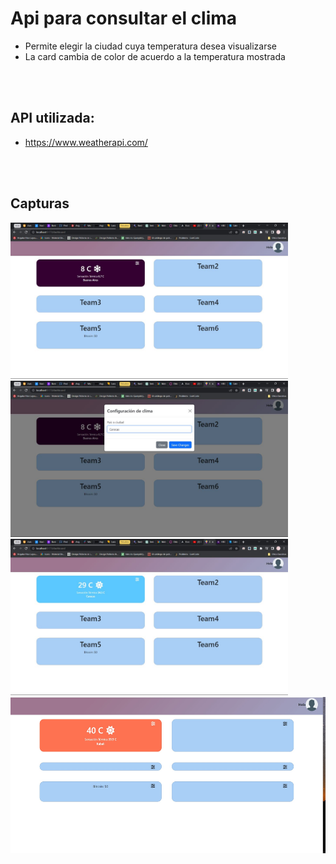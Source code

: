 # Api para consultar el clima

* Permite elegir la ciudad cuya temperatura desea visualizarse
* La card cambia de color de acuerdo a la temperatura mostrada

</br>
</br>

## API utilizada: 
* https://www.weatherapi.com/

</br>
</br>

## Capturas

<a href="url"><img src="https://github.com/CaroBima/VatesJavaApi1/blob/main/capturas%20api%20grupal/01.jpeg" height="250"></a>
<a href="url"><img src="https://github.com/CaroBima/VatesJavaApi1/blob/main/capturas%20api%20grupal/02.jpeg" height="250"></a>
<a href="url"><img src="https://github.com/CaroBima/VatesJavaApi1/blob/main/capturas%20api%20grupal/03.jpeg" height="250"></a>
<a href="url"><img src="https://github.com/CaroBima/VatesJavaApi1/blob/main/capturas%20api%20grupal/04.jpg" height="250"></a>
